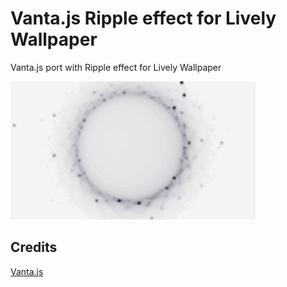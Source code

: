 # Vanta.js Ripple effect for Lively Wallpaper
 Vanta.js port with Ripple effect for Lively Wallpaper

![demo](preview.gif?raw=true "video")

## Credits
 [Vanta.js](https://github.com/tengbao/vanta)
 